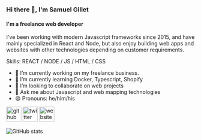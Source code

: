 ### Hi there 👋, I'm Samuel Gillet
#### I'm a freelance web developer

I've been working with modern Javascript frameworks since 2015, and have mainly specialized in React and Node, but also enjoy building web apps and websites with other technologies depending on customer requirements.

Skills: REACT / NODE / JS / HTML / CSS

- 🔭 I’m currently working on my freelance business. 
- 🌱 I’m currently learning Docker, Typescript, Shopify
- 👯 I’m looking to collaborate on web projects 
- 💬 Ask me about Javascript and web mapping technologies 
- 😄 Pronouns: he/him/his 


[<img src='https://cdn.jsdelivr.net/npm/simple-icons@3.0.1/icons/github.svg' alt='github' height='40'>](https://github.com/sgillet1007)  [<img src='https://cdn.jsdelivr.net/npm/simple-icons@3.0.1/icons/twitter.svg' alt='twitter' height='40'>](https://twitter.com/@SamuelGillet)  [<img src='https://cdn.jsdelivr.net/npm/simple-icons@3.0.1/icons/icloud.svg' alt='website' height='40'>](https://samuelgillet.com/)  

![GitHub stats](https://github-readme-stats.vercel.app/api?username=sgillet1007&show_icons=true)  

